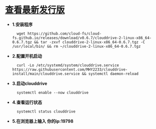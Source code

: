 # [查看最新发行版](https://github.com/cloud-fs/cloud-fs.github.io/releases)

- **1.安装程序**

        wget https://github.com/cloud-fs/cloud-fs.github.io/releases/download/v0.6.7/clouddrive-2-linux-x86_64-0.6.7.tgz && tar -zxvf clouddrive-2-linux-x86_64-0.6.7.tgz -C /usr/local/bin/ && rm ~/clouddrive-2-linux-x86_64-0.6.7.tgz

- **2.配置开机启动**
    
        curl -Lo /etc/systemd/system/clouddrive.service https://raw.githubusercontent.com/MHY2233/clouddrive-install/main/clouddrive.service && systemctl daemon-reload

- **3.启动clouddrive**

        systemctl enable --now clouddrive

- **4.查看运行状态**

        systemctl status clouddrive

- **5.在浏览器上输入 你的ip:19798**
